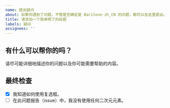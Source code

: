 ```yaml
---
name: 提出疑问
about: 如果你遇到了问题，不管是否确定是 Baritone-zh_CN 的问题，都可以在这里提出。
title: 请添加一个简单明了的标题
labels: 疑问
assignees: ''
---
```


## 有什么可以帮你的吗？
请尽可能详细地描述你的问题以及你可能需要帮助的内容。

## 最终检查
- [x] 我知道如何使用复选框。
- [ ] 在此问题报告（issue）中，我没有使用任何二次元元素。
